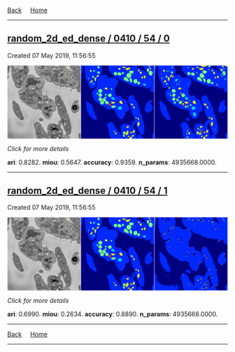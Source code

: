 
[Back](..)&nbsp;&nbsp;&nbsp;&nbsp;&nbsp;[Home](https://leapmanlab.github.io/snapshots)

---

<div class="summary"><a href="0"><h2>random_2d_ed_dense / 0410 / 54 / 0</h2></a><p>Created 07 May 2019, 11:56:55
</p><a href="0"><img src="0/media/summary.png" align="center"></a><p>
<i>Click for more details</i>
</p></div>

**ari**: 0.8282. **miou**: 0.5647. **accuracy**: 0.9359. **n_params**: 4935668.0000. 

---

<div class="summary"><a href="1"><h2>random_2d_ed_dense / 0410 / 54 / 1</h2></a><p>Created 07 May 2019, 11:56:55
</p><a href="1"><img src="1/media/summary.png" align="center"></a><p>
<i>Click for more details</i>
</p></div>

**ari**: 0.6990. **miou**: 0.2634. **accuracy**: 0.8890. **n_params**: 4935668.0000. 

---

[Back](..)&nbsp;&nbsp;&nbsp;&nbsp;&nbsp;[Home](https://leapmanlab.github.io/snapshots)

---